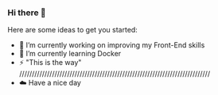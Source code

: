### Hi there 👋



Here are some ideas to get you started:

- 🔭 I’m currently working on improving my Front-End skills
- 🌱 I’m currently learning Docker 
- ⚡ "This is the way"
////////////////////////////////////////////////////////////////////////////
- :cloud: Have a nice day
